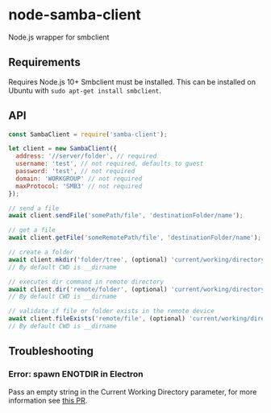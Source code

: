 node-samba-client
=================

Node.js wrapper for smbclient


Requirements
------------
Requires Node.js 10+
Smbclient must be installed. This can be installed on Ubuntu with `sudo apt-get install smbclient`.

API
-------------
```javascript
const SambaClient = require('samba-client');

let client = new SambaClient({
  address: '//server/folder', // required
  username: 'test', // not required, defaults to guest
  password: 'test', // not required
  domain: 'WORKGROUP' // not required
  maxProtocol: 'SMB3' // not required
});

// send a file
await client.sendFile('somePath/file', 'destinationFolder/name');

// get a file
await client.getFile('someRemotePath/file', 'destinationFolder/name');

// create a folder
await client.mkdir('folder/tree', (optional) 'current/working/directory');
// By default CWD is __dirname

// executes dir command in remote directory
await client.dir('remote/folder', (optional) 'current/working/directory');
// By default CWD is __dirname

// validate if file or folder exists in the remote device
await client.fileExists('remote/file', (optional) 'current/working/directory');
// By default CWD is __dirname
```

Troubleshooting 
-------------
### Error: spawn ENOTDIR in Electron
Pass an empty string in the Current Working Directory parameter, for more information see [this PR](https://github.com/eflexsystems/node-samba-client/pull/20).
